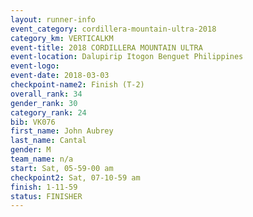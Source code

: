 ```yaml
---
layout: runner-info 
event_category: cordillera-mountain-ultra-2018 
category_km: VERTICALKM 
event-title: 2018 CORDILLERA MOUNTAIN ULTRA 
event-location: Dalupirip Itogon Benguet Philippines 
event-logo: 
event-date: 2018-03-03 
checkpoint-name2: Finish (T-2) 
overall_rank: 34
gender_rank: 30
category_rank: 24
bib: VK076
first_name: John Aubrey
last_name: Cantal
gender: M
team_name: n/a
start: Sat, 05-59-00 am
checkpoint2: Sat, 07-10-59 am
finish: 1-11-59
status: FINISHER
---
```


